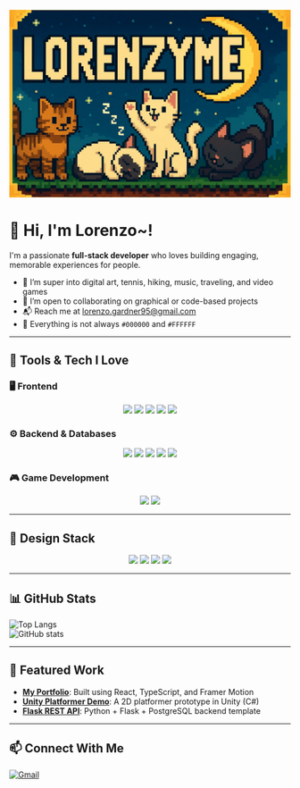 ![Banner](./Banner.png)

# 👋 Hi, I'm Lorenzo~!

I'm a passionate **full-stack developer** who loves building engaging, memorable experiences for people.  

- 👀 I’m super into digital art, tennis, hiking, music, traveling, and video games  
- 💞 I’m open to collaborating on graphical or code-based projects  
- 📬 Reach me at [lorenzo.gardner95@gmail.com](mailto:lorenzo.gardner95@gmail.com)  
- 🎨 Everything is not always `#000000` and `#FFFFFF`  

---

## 🧠 Tools & Tech I Love

### 🖥️ Frontend

<div align="center">
  <img src="https://img.shields.io/badge/JavaScript-323330?style=for-the-badge&logo=javascript&logoColor=F7DF1E"/>
  <img src="https://img.shields.io/badge/TypeScript-007ACC?style=for-the-badge&logo=typescript&logoColor=white"/>
  <img src="https://img.shields.io/badge/React-20232A?style=for-the-badge&logo=react&logoColor=61DAFB"/>
  <img src="https://img.shields.io/badge/Redux-593D88?style=for-the-badge&logo=redux&logoColor=white"/>
  <img src="https://img.shields.io/badge/Tailwind_CSS-38B2AC?style=for-the-badge&logo=tailwind-css&logoColor=white"/>
</div>

### ⚙️ Backend & Databases

<div align="center">
  <img src="https://img.shields.io/badge/Python-3670A0?style=for-the-badge&logo=python&logoColor=FFD43B"/>
  <img src="https://img.shields.io/badge/Flask-000000?style=for-the-badge&logo=flask&logoColor=white"/>
  <img src="https://img.shields.io/badge/Express.js-404D59?style=for-the-badge&logo=express&logoColor=white"/>
  <img src="https://img.shields.io/badge/PostgreSQL-316192?style=for-the-badge&logo=postgresql&logoColor=white"/>
  <img src="https://img.shields.io/badge/Firebase-FFCA28?style=for-the-badge&logo=firebase&logoColor=black"/>
</div>

### 🎮 Game Development

<div align="center">
  <img src="https://img.shields.io/badge/C%23-239120?style=for-the-badge&logo=csharp&logoColor=white"/>
  <img src="https://img.shields.io/badge/Unity-000000?style=for-the-badge&logo=unity&logoColor=white"/>
</div>

---

## 🎨 Design Stack

<div align="center">
  <img src="https://img.shields.io/badge/Figma-F24E1E?style=for-the-badge&logo=figma&logoColor=white"/>
  <img src="https://img.shields.io/badge/Clip%20Studio%20Paint-000000?style=for-the-badge&logo=clipstudiopaint&logoColor=white"/>
  <img src="https://img.shields.io/badge/Adobe%20Photoshop-31A8FF?style=for-the-badge&logo=adobe-photoshop&logoColor=white"/>
  <img src="https://img.shields.io/badge/Blender-F5792A?style=for-the-badge&logo=blender&logoColor=white"/>
</div>

---

## 📊 GitHub Stats

![Top Langs](https://github-readme-stats.vercel.app/api/top-langs/?username=lorenzyme&layout=compact&theme=dark)  
![GitHub stats](https://github-readme-stats.vercel.app/api?username=lorenzyme&show_icons=true&theme=dark)

---

## 🌟 Featured Work

- [**My Portfolio**](#): Built using React, TypeScript, and Framer Motion  
- [**Unity Platformer Demo**](#): A 2D platformer prototype in Unity (C#)  
- [**Flask REST API**](#): Python + Flask + PostgreSQL backend template  

---

## 📫 Connect With Me

<a href="mailto:lorenzo.gardner95@gmail.com">
  <img src="https://img.shields.io/badge/Gmail-D14836?style=for-the-badge&logo=gmail&logoColor=white" alt="Gmail" height="40">
</a>
